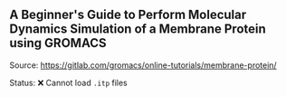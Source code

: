 ## A Beginner's Guide to Perform Molecular Dynamics Simulation of a Membrane Protein using GROMACS

Source: https://gitlab.com/gromacs/online-tutorials/membrane-protein/

Status: :x: Cannot load `.itp` files
